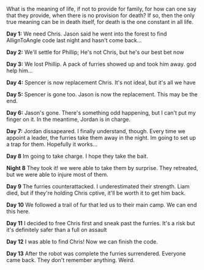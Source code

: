 What is the meaning of life, if not to provide for family, for how can one say that they provide, when there is no provision for death? If so, then the only true meaning can be in death itself, for death is the one constant in all life.

**Day 1:** We need Chris. Jason said he went into the forest to find AllignToAngle code last night and hasn't come back...

**Day 2:** We'll settle for Phillip; He's not Chris, but he's our best bet now

**Day 3:** We lost Phillip. A pack of furries showed up and took him away. god help him...

**Day 4:** Spencer is now replacement Chris. It's not ideal, but it's all we have

**Day 5:** Spencer is gone too. Jason is now the replacement. This may be the end.

**Day 6:**  Jason's gone. There's something odd happening, but I can't put my finger on it. In the meantime, Jordan is in charge.

**Day 7:**  Jordan dissapeared. I finally understand, though. Every time we appoint a leader, the furries take them away in the night. Im going to set up a trap for them. Hopefully it works...

**Day 8** Im going to take charge. I hope they take the bait.

**Night 8** They took it! we were able to take them by surprise. They retreated, but we were able to injure most of them.

**Day 9** The furries counterattacked. I underestimated their strength. Liam died, but if they're holding Chris cptive, it'll be worth it to get him back.

**Day 10** We followed a trail of fur that led us to their main camp. We can end this here.

**Day 11** I decided to free Chris first and sneak past the furries. It's a risk but it's definitely safer than a full on assault

**Day 12** I was able to find Chris! Now we can finish the code.

**Day 13** After the robot was complete the furries surrendered. Everyone came back. They don't remember anything. Weird.
